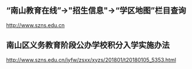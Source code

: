 “南山教育在线”->"招生信息"->“学区地图”栏目查询
-------------------------------------------------

http://www.szns.edu.cn


南山区义务教育阶段公办学校积分入学实施办法
-------------------------------------------------
http://www.szns.edu.cn/jyfw/zsxx/xyzs/201801/t20180105_5353.html

